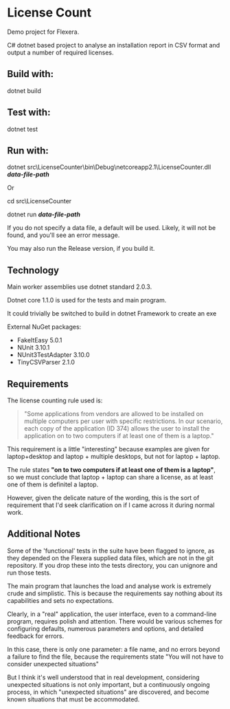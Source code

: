 # License Count

Demo project for Flexera.

C# dotnet based project to analyse an installation report in CSV format and output a number of required licenses.

## Build with:

dotnet build

## Test with:

dotnet test

## Run with:

dotnet src\LicenseCounter\bin\Debug\netcoreapp2.1\LicenseCounter.dll _**data-file-path**_

Or

cd src\LicenseCounter

dotnet run _**data-file-path**_

If you do not specify a data file, a default will be used.
Likely, it will not be found, and you'll see an error message.

You may also run the Release version, if you build it.

## Technology

Main worker assemblies use dotnet standard 2.0.3.

Dotnet core 1.1.0 is used for the tests and main program.

It could trivially be switched to build in dotnet Framework to create an exe

External NuGet packages:
* FakeItEasy 5.0.1
* NUnit 3.10.1
* NUnit3TestAdapter 3.10.0
* TinyCSVParser 2.1.0


## Requirements

The license counting rule used is:


> "Some applications from vendors are allowed to be installed on multiple computers per user with specific 
> restrictions. In our scenario, each copy of the application (ID 374) allows the user to install the 
> application on to two computers if at least one of them is a laptop."


This requirement is a little "interesting" because examples are given for laptop+desktop and laptop + multiple desktops, but not for laptop + laptop.

The rule states **"on to two computers if at least one of them is a laptop"**, so we must conclude that laptop + laptop can share a license, as at least one of them is definitel a laptop.

However, given the delicate nature of the wording, this is the sort of requirement that I'd seek clarification on if I came across it during normal work.

## Additional Notes

Some of the 'functional' tests in the suite have been flagged to ignore, as they depended on the Flexera supplied data files, which are not in the git repository. If you drop these into the tests directory, you can unignore and run those tests.

The main program that launches the load and analyse work is extremely crude and simplistic. This is because the requirements say nothing about its capabilities and sets no expectations.

Clearly, in a "real" application, the user interface, even to a command-line program, requires polish and attention. There would be various schemes for configuring defaults, numerous parameters and options, and detailed feedback for errors.

In this case, there is only one parameter: a file name, and no errors beyond a failure to find the file, because the requirements state "You will not have to consider unexpected situations"

But I think it's well understood that in real development, considering unexpected situations is not only important, but a continuously ongoing process, in which "unexpected situations" are discovered, and become known situations that must be accommodated.
